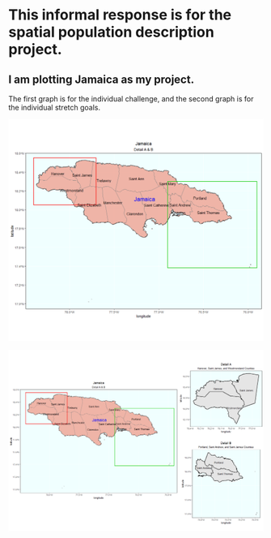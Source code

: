 
# This informal response is for the spatial population description project. 

## I am plotting Jamaica as my project.

The first graph is for the individual challenge, and the second graph is for the individual stretch goals.

![](ind_cha.png)

![](str_goals.png)


